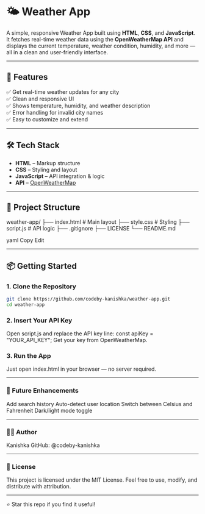 # 🌤️ Weather App

A simple, responsive Weather App built using **HTML**, **CSS**, and **JavaScript**. It fetches real-time weather data using the **OpenWeatherMap API** and displays the current temperature, weather condition, humidity, and more — all in a clean and user-friendly interface.

---

## 🚀 Features

✅ Get real-time weather updates for any city  
✅ Clean and responsive UI  
✅ Shows temperature, humidity, and weather description  
✅ Error handling for invalid city names  
✅ Easy to customize and extend  

---

## 🛠️ Tech Stack

- **HTML** – Markup structure  
- **CSS** – Styling and layout  
- **JavaScript** – API integration & logic  
- **API** – [OpenWeatherMap](https://openweathermap.org/)

---

## 📁 Project Structure

weather-app/
├── index.html # Main layout
├── style.css # Styling
├── script.js # API logic
├── .gitignore
├── LICENSE
└── README.md

yaml
Copy
Edit

---

## 📦 Getting Started

### 1. Clone the Repository

```bash
git clone https://github.com/codeby-kanishka/weather-app.git
cd weather-app
```
### 2. Insert Your API Key

Open script.js and replace the API key line:
const apiKey = "YOUR_API_KEY";
Get your key from OpenWeatherMap.

### 3. Run the App

Just open index.html in your browser — no server required.

---

### 🔮 Future Enhancements


 Add search history
 Auto-detect user location
 Switch between Celsius and Fahrenheit
 Dark/light mode toggle

 ---

### 👩‍💻 Author
Kanishka
GitHub: @codeby-kanishka

---

### 📄 License
This project is licensed under the MIT License.
Feel free to use, modify, and distribute with attribution.

---

⭐️ Star this repo if you find it useful!
